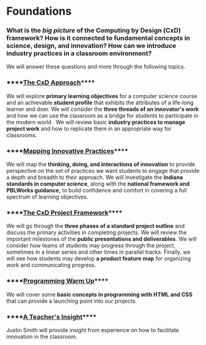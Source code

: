 # Foundations

### **What is the** _**big picture**_ **of the Computing by Design \(CxD\) framework? How is it connected to fundamental concepts in science, design, and innovation? How can we introduce industry practices in a classroom environment?**

We will answer these questions and more through the following topics.

### \*\*\*\*[**The CxD Approach**](cxd-approach.md)\*\*\*\*

We will explore **primary learning objectives** for a computer science course and an achievable **student profile** that exhibits the attributes of a life-long learner and doer.  We will consider the **three threads of an innovator's work** and how we can use the classroom as a bridge for students to participate in the modern world .  We will review basic **industry practices to manage project work** and how to replicate them in an appropriate way for classrooms.

### \*\*\*\*[**Mapping Innovative Practices**](mapping-skills-and-practices.md)\*\*\*\*

We will map the **thinking, doing, and interactions of innovation** to provide perspective on the set of practices we want students to engage that provide a depth and breadth to their approach. We will investigate the **Indiana standards in computer science**, along with the **national framework and PBLWorks guidance,** to build confidence and comfort in covering a full spectrum of learning objectives.

### \*\*\*\*[**The CxD Project Framework**](cxd-framework.md)\*\*\*\*

We will go through the **three phases of a standard project outline** and discuss the primary activities in completing projects. We will review the important milestones of the **public presentations and deliverables**. We will consider how teams of students may progress through the project, sometimes in a linear series and other times in parallel tracks. Finally, we will see how students may develop **a product feature map** for organizing work and communicating progress.

### \*\*\*\*[**Programming Warm Up**](https://app.gitbook.com/@cxd/s/cxd2020/~/drafts/-M8REDYTusR9uw7LSsVf/modules/cxd-framework/core-programming-concepts)\*\*\*\*

We will cover some **basic concepts in programming with HTML and CSS** that can provide a launching point into our projects.

### \*\*\*\*[**A Teacher's Insight**](a-teachers-insight.md)\*\*\*\*

Justin Smith will provide insight from experience on how to facilitate innovation in the classroom.



